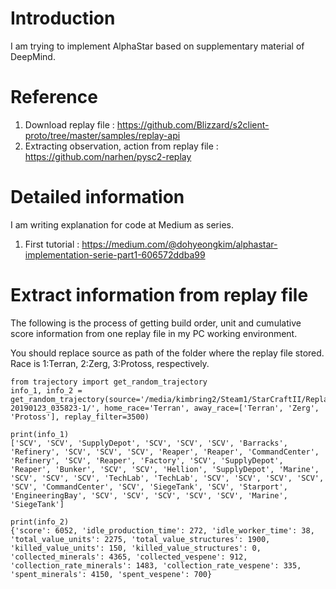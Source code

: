 # Introduction
I am trying to implement AlphaStar based on supplementary material of DeepMind.

# Reference
1. Download replay file : https://github.com/Blizzard/s2client-proto/tree/master/samples/replay-api
2. Extracting observation, action from replay file : https://github.com/narhen/pysc2-replay

# Detailed information
I am writing explanation for code at Medium as series.

1. First tutorial : https://medium.com/@dohyeongkim/alphastar-implementation-serie-part1-606572ddba99

# Extract information from replay file
The following is the process of getting build order, unit and cumulative score information from one replay file in my PC working environment.

You should replace source as path of the folder where the replay file stored. Race is 1:Terran, 2:Zerg, 3:Protoss, respectively.

```
from trajectory import get_random_trajectory
info_1, info_2 = get_random_trajectory(source='/media/kimbring2/Steam1/StarCraftII/Replays/4.8.2.71663-20190123_035823-1/', home_race='Terran', away_race=['Terran', 'Zerg', 'Protoss'], replay_filter=3500)

print(info_1)
['SCV', 'SCV', 'SupplyDepot', 'SCV', 'SCV', 'SCV', 'Barracks', 'Refinery', 'SCV', 'SCV', 'SCV', 'Reaper', 'Reaper', 'CommandCenter', 'Refinery', 'SCV', 'Reaper', 'Factory', 'SCV', 'SupplyDepot', 'Reaper', 'Bunker', 'SCV', 'SCV', 'Hellion', 'SupplyDepot', 'Marine', 'SCV', 'SCV', 'SCV', 'TechLab', 'TechLab', 'SCV', 'SCV', 'SCV', 'SCV', 'SCV', 'CommandCenter', 'SCV', 'SiegeTank', 'SCV', 'Starport', 'EngineeringBay', 'SCV', 'SCV', 'SCV', 'SCV', 'SCV', 'Marine', 'SiegeTank']

print(info_2)
{'score': 6052, 'idle_production_time': 272, 'idle_worker_time': 38, 'total_value_units': 2275, 'total_value_structures': 1900, 'killed_value_units': 150, 'killed_value_structures': 0, 'collected_minerals': 4365, 'collected_vespene': 912, 'collection_rate_minerals': 1483, 'collection_rate_vespene': 335, 'spent_minerals': 4150, 'spent_vespene': 700}
```
